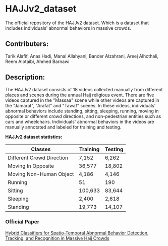# HAJJv2_dataset
The official repository of the HAJJv2 dataset. Which is a dataset that includes individuals' abnormal behaviors in massive crowds.

## Contributers:
Tarik Alafif, Anas Hadi, Manal Allahyani, Bander Alzahrani, Areej Alhothali, Reem Alotaibi, Ahmed Barnawi 

## Description:
The HAJJv2 dataset consists of 18 videos collected manually from different places and scenes during the annual Hajj religious event. There are five videos captured in the "Massaa" scene while other videos are captured in the "Jamarat", "Arafat" and "Tawaf" scenes. In these videos, individuals' abnormal behaviors include standing, sitting, sleeping, running, moving in opposite or different crowd directions, and non-pedestrian entities such as cars and wheelchairs. Individuals' abnormal behaviors in the videos are manually annotated and labeled for training and testing. 

**HAJJv2 dataset statistics:** <br/>

|  Classes  | Training | Testing |  
| ------------- | ------------- | ------------- |
| Different Crowd Direction | 7,152 | 6,262 |
| Moving In Opposite | 36,577 | 18,802 |
| Moving Non-Human Object | 4,186 | 4,146 |
| Running | 51 | 190 |
| Sitting | 100,633 | 83,644 |
| Sleeping | 2,400 | 2,618 |
| Standing | 19,773 | 14,107 |


### Official Paper 
[Hybrid Classifiers for Spatio-Temporal Abnormal Behavior Detection, Tracking, and Recognition in Massive Hajj Crowds](https://www.mdpi.com/2079-9292/12/5/1165)
